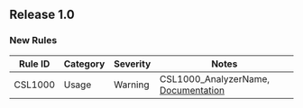 ﻿## Release 1.0

### New Rules

Rule ID | Category | Severity | Notes
--------|----------|----------|--------------------
CSL1000  |  Usage  |  Warning | CSL1000_AnalyzerName, [Documentation](CSL1000_Documentation_Link)
